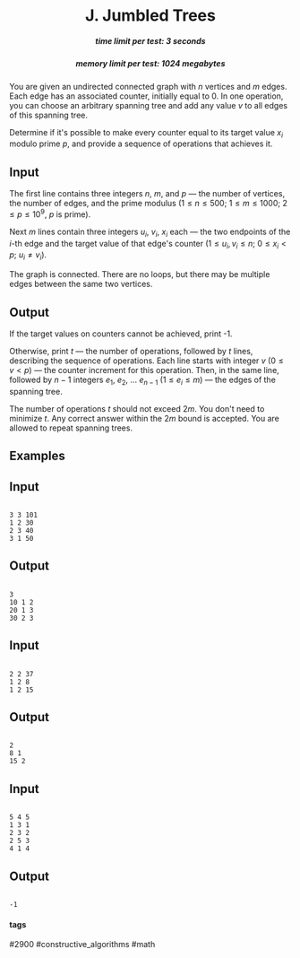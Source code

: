 <h1 style='text-align: center;'> J. Jumbled Trees</h1>

<h5 style='text-align: center;'>time limit per test: 3 seconds</h5>
<h5 style='text-align: center;'>memory limit per test: 1024 megabytes</h5>

You are given an undirected connected graph with $n$ vertices and $m$ edges. Each edge has an associated counter, initially equal to $0$. In one operation, you can choose an arbitrary spanning tree and add any value $v$ to all edges of this spanning tree. 

Determine if it's possible to make every counter equal to its target value $x_i$ modulo prime $p$, and provide a sequence of operations that achieves it.

## Input

The first line contains three integers $n$, $m$, and $p$ — the number of vertices, the number of edges, and the prime modulus ($1 \le n \le 500$; $1 \le m \le 1000$; $2 \le p \le 10^9$, $p$ is prime).

Next $m$ lines contain three integers $u_i$, $v_i$, $x_i$ each — the two endpoints of the $i$-th edge and the target value of that edge's counter ($1 \le u_i, v_i \le n$; $0 \le x_i < p$; $u_i \neq v_i$). 

The graph is connected. There are no loops, but there may be multiple edges between the same two vertices.

## Output

If the target values on counters cannot be achieved, print -1. 

Otherwise, print $t$ — the number of operations, followed by $t$ lines, describing the sequence of operations. Each line starts with integer $v$ ($0 \le v < p$) — the counter increment for this operation. Then, in the same line, followed by $n - 1$ integers $e_1$, $e_2$, ... $e_{n - 1}$ ($1 \le e_i \le m$) — the edges of the spanning tree.

The number of operations $t$ should not exceed $2m$. You don't need to minimize $t$. Any correct answer within the $2m$ bound is accepted. You are allowed to repeat spanning trees.

## Examples

## Input


```

3 3 101
1 2 30
2 3 40
3 1 50

```
## Output


```

3
10 1 2
20 1 3
30 2 3
```
## Input


```

2 2 37
1 2 8
1 2 15

```
## Output


```

2
8 1
15 2
```
## Input


```

5 4 5
1 3 1
2 3 2
2 5 3
4 1 4

```
## Output


```

-1

```


#### tags 

#2900 #constructive_algorithms #math 